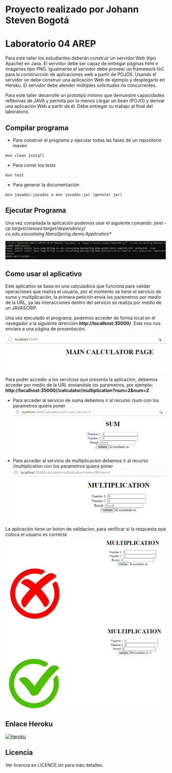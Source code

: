 # Proyecto realizado por Johann Steven Bogotá
# Laboratorio 04 AREP

Para este taller los estudiantes deberán construir un servidor Web (tipo Apache) en Java. El servidor debe ser capaz de entregar páginas html e imágenes tipo PNG. Igualmente el servidor debe proveer un framework IoC para la construcción de aplicaciones web a partir de POJOS. Usando el servidor se debe construir una aplicación Web de ejemplo y desplegarlo en Heroku. El servidor debe atender múltiples solicitudes no concurrentes.

Para este taller desarrolle un prototipo mínimo que demuestre capacidades reflexivas de JAVA y permita por lo menos cargar un bean (POJO) y derivar una aplicación Web a partir de él. Debe entregar su trabajo al final del laboratorio.


## Compilar programa
- Para construir el programa y ejecutar todas las fases de un repositorio maven
```
mvn clean install
``` 
- Para correr los tests
```
mvn test
```
- Para generar la documentación
```
mcn javadoc:javadoc o mvn javadoc:jar (generar jar)
```

## Ejecutar Programa
Una vez compilada la aplicación podemos usar el siguiente comando: **java -cp target/classes:target/dependency/*  co.edu.escuelaing.NanoSpring.demo.Application**

![](img/local.PNG)

## Como usar el aplicativo
Este aplicativo se basa en una calculadora que funciona para validar operaciones que realiza el usuario, por el momento se tiene el servicio de suma y multiplicación, la primera petición envia los parametros por medio de la URL, ya las interacciones dentro del servicio se realiza por medio de un JAVASCRIP.

Una vez ejecutado el programa, podemos acceder de forma local en el navegador a la siguiente dirección **http://localhost:35000/**.
Este nos nos enviara a una página de presentación.

![](img/main.PNG)

Para poder acceder a los servicios que presenta la aplicación, debemos acceder por medio de la URL enviandole los parametros, por ejemplo: **http://localhost:35000//calculator/multiplication?num=2&num=2**
- Para acceder al servicio de suma debemos ir al recurso /sum con los parametros quiera poner
![](img/sum.PNG)
- Para acceder al servicio de multiplicacion debemos ir al recurso /multiplication con los parametros quiera poner
![](img/mul.PNG)

La aplicación tiene un boton de validacion, para verificar si la respuesta que coloca el usuario es correcta
![](img/val1.PNG)
![](img/val2.PNG)

## Enlace Heroku
[![Heroku](https://heroku-badge.herokuapp.com/?app=heroku-badge)](https://lab04arep.herokuapp.com)
## Licencia
Ver licencia en LICENCE.txt para más detalles.